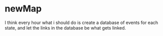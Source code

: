 # newMap

I think every hour what i should do is create a database of events for each state, and let the links in the database be what gets linked. 
